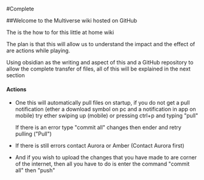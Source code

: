 #Complete 

##Welcome to the Multiverse wiki hosted on GitHub

The is the how to for this little at home wiki 

The plan is that this will allow us to understand the impact and the effect of are actions while playing. 

Using obsidian as the writing and aspect of this and a GitHub repository to allow the complete transfer of files, all of this will be explained in the next section 
#### Actions
* One this will automatically pull files on  startup, if you do not get a pull notification (ether a download symbol on pc and a notification in app on mobile) try ether swiping up (mobile) or pressing ctrl+p and typing "pull"

  If there is an error type "commit all" changes then ender and retry pulling ("Pull")
* If there is still errors contact Aurora or Amber (Contact Aurora first)

* And if you wish to upload the changes that you have made to are corner of the internet, then all you have to do is enter the command "commit all" then "push"

